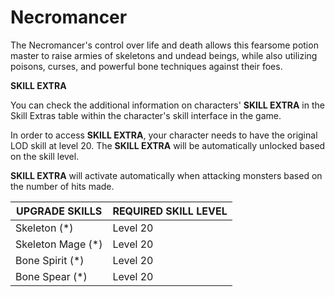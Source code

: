 # Necromancer

The Necromancer's control over life and death allows this fearsome potion master to raise armies of skeletons and undead beings, while also utilizing poisons, curses, and powerful bone techniques against their foes.

**SKILL EXTRA**

You can check the additional information on characters' **SKILL EXTRA** in the Skill Extras table within the character's skill interface in the game.

In order to access **SKILL EXTRA**, your character needs to have the original LOD skill at level 20. The **SKILL EXTRA** will be automatically unlocked based on the skill level.

**SKILL EXTRA** will activate automatically when attacking monsters based on the number of hits made.

| UPGRADE SKILLS    | REQUIRED SKILL LEVEL |
| ----------------- | --------------------- |
| Skeleton (\*)     | Level 20              |
| Skeleton Mage (\*)| Level 20              |
| Bone Spirit (\*)  | Level 20              |
| Bone Spear (\*)   | Level 20              |